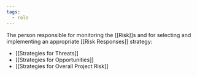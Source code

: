 ```yaml
---
tags:
  - role
---
```

The person responsible for monitoring the [[Risk]]s and for selecting and implementing an appropriate [[Risk Responses]] strategy:
- [[Strategies for Threats]]
- [[Strategies for Opportunities]]
- [[Strategies for Overall Project Risk]]